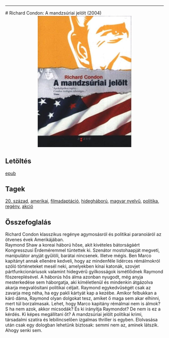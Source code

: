 <hr/>
# <a name="id_598">Richard Condon: A mandzsúriai jelölt (2004)</a>
<center><img src="https://github.com/BercziSandor/calibre_lib/raw/main/main/Richard%20Condon/A%20mandzsuriai%20jelolt%20%28598%29/cover.jpg" alt="cover" width="300"/></center>

## Letöltés
[epub](https://github.com/BercziSandor/calibre_lib/raw/main/main/Richard%20Condon/A%20mandzsuriai%20jelolt%20%28598%29/A%20mandzsuriai%20jelolt%20-%20Richard%20Condon.epub)

## Tagek
[20. század](https://github.com/berczisandor/calibre_lib/blob/main/main/_tags/20.%20sz%c3%a1zad.md), [amerikai](https://github.com/berczisandor/calibre_lib/blob/main/main/_tags/amerikai.md), [filmadaptáció](https://github.com/berczisandor/calibre_lib/blob/main/main/_tags/filmadapt%c3%a1ci%c3%b3.md), [hidegháború](https://github.com/berczisandor/calibre_lib/blob/main/main/_tags/hidegh%c3%a1bor%c3%ba.md), [magyar nyelvű](https://github.com/berczisandor/calibre_lib/blob/main/main/_tags/magyar%20nyelv%c5%b1.md), [politika](https://github.com/berczisandor/calibre_lib/blob/main/main/_tags/politika.md), [regény](https://github.com/berczisandor/calibre_lib/blob/main/main/_tags/reg%c3%a9ny.md), [akció](https://github.com/berczisandor/calibre_lib/blob/main/main/_tags/akci%c3%b3.md)

## Összefoglalás
<div>
<p>Richard ​Condon klasszikus regénye agymosásról és politikai paranoiáról az ötvenes évek Amerikájában.<br>Raymond Shaw a koreai háború hőse, akit kivételes bátorságáért Kongresszusi Érdeméremmel tüntettek ki. Szenátor mostohaapját megveti, manipulátor anyját gyűlöli, barátai nincsenek. Illetve mégis. Ben Marco kapitányt annak ellenére kedveli, hogy az mindenféle lidérces rémálmokról szóló történeteket mesél neki, amelyekben kínai katonák, szovjet pártfunkcionáriusok valamint hidegvérű gyilkosságok ismétlődnek Raymond főszereplésével. A háborús hős álma azonban nyugodt, még anyja mesterkedése sem háborgatja, aki kíméletlenül és mindenkin átgázolva akarja megvalósítani politikai céljait. Raymond egykedvűségét csak az zavarja meg néha, ha egy pakli kártyát kap a kezébe. Amikor felbukkan a káró dáma, Raymond olyan dolgokat tesz, amiket ő maga sem akar elhinni, mert túl borzalmasak. Lehet, hogy Marco kapitány rémálmai nem is álmok? S ha nem azok, akkor micsodák? És ki irányítja Raymondot? De nem is ez a kérdés. Ki képes megállítani őt? A mandzsúriai jelölt politikai krimi, társadalmi szatíra és lebilincselően izgalmas thriller is egyben. Elolvasása után csak egy dologban lehetünk biztosak: semmi nem az, aminek látszik. Ahogy senki sem.</p></div>


